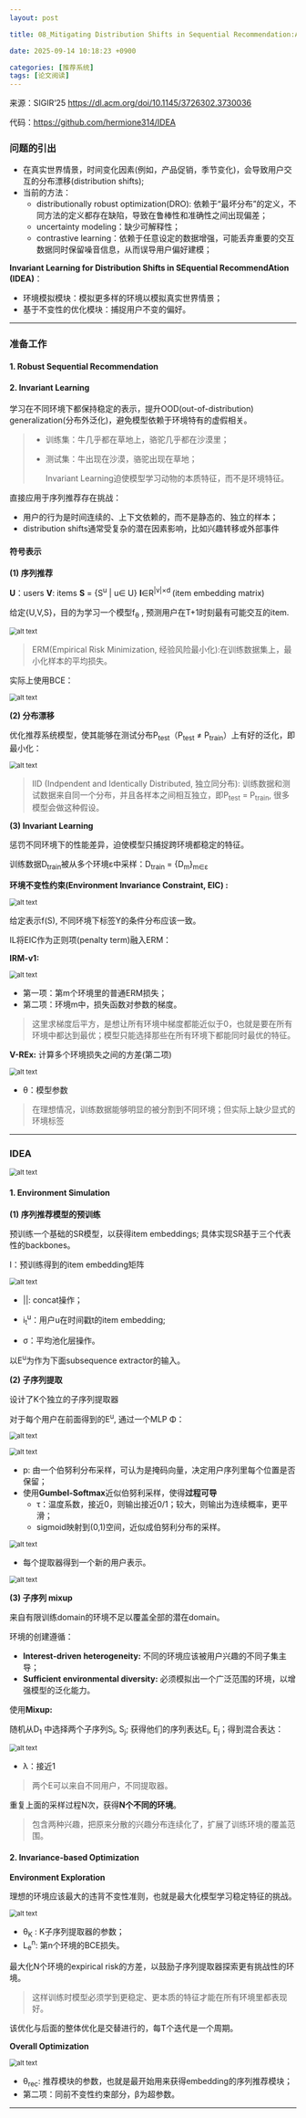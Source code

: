 ```yaml
---
layout: post

title: 08_Mitigating Distribution Shifts in Sequential Recommendation:An Invariance Perspective

date: 2025-09-14 10:18:23 +0900

categories: [推荐系统]
tags: [论文阅读]
---
```


来源：SIGIR‘25 https://dl.acm.org/doi/10.1145/3726302.3730036

代码：https://github.com/hermione314/IDEA

### 问题的引出

- 在真实世界情景，时间变化因素(例如，产品促销，季节变化)，会导致用户交互的分布漂移(distribution shifts);
- 当前的方法：
  - distributionally robust optimization(DRO): 依赖于“最坏分布”的定义，不同方法的定义都存在缺陷，导致在鲁棒性和准确性之间出现偏差；
  - uncertainty modeling：缺少可解释性；
  - contrastive learning：依赖于任意设定的数据增强，可能丢弃重要的交互数据同时保留噪音信息，从而误导用户偏好建模；

**Invariant  Learning for Distribution Shifts in SEquential RecommendAtion (IDEA)**：

- 环境模拟模块：模拟更多样的环境以模拟真实世界情景；
- 基于不变性的优化模块：捕捉用户不变的偏好。

****

### 准备工作

#### 1. Robust Sequential Recommendation

#### 2. Invariant Learning

学习在不同环境下都保持稳定的表示，提升OOD(out-of-distribution) generalization(分布外泛化)，避免模型依赖于环境特有的虚假相关。

> - 训练集：牛几乎都在草地上，骆驼几乎都在沙漠里；
>
> - 测试集：牛出现在沙漠，骆驼出现在草地；
>
>   Invariant Learning迫使模型学习动物的本质特征，而不是环境特征。

直接应用于序列推荐存在挑战：

- 用户的行为是时间连续的、上下文依赖的，而不是静态的、独立的样本；
- distribution shifts通常受复杂的潜在因素影响，比如兴趣转移或外部事件

#### 符号表示

**(1) 序列推荐**

**U**：users      **V**:  items     **S** = {S<sup>u</sup> | u∈ U}     **I**∈R<sup>|v|×d </sup>(item embedding matrix)

给定{U,V,S}，目的为学习一个模型f<sub>θ</sub> , 预测用户在T+1时刻最有可能交互的item.

<p>
    <img src="https://hhhi21g.github.io/assets/img/SR/ar08/a0.png" alt="alt text" style="zoom:80%;" />
</p>

> ERM(Empirical Risk Minimization, 经验风险最小化):在训练数据集上，最小化样本的平均损失。

实际上使用BCE：

<p>
    <img src="https://hhhi21g.github.io/assets/img/SR/ar08/a1.png" alt="alt text" style="zoom:80%;" />
</p>

**(2) 分布漂移**

优化推荐系统模型，使其能够在测试分布P<sub>test</sub>（P<sub>test</sub> ≠ P<sub>train</sub>）上有好的泛化，即最小化：

<p>
    <img src="https://hhhi21g.github.io/assets/img/SR/ar08/a2.png" alt="alt text" style="zoom:80%;" />
</p>

> IID (Indpendent and Identically Distributed, 独立同分布): 训练数据和测试数据来自同一个分布，并且各样本之间相互独立，即P<sub>test</sub> = P<sub>train</sub>,  很多模型会做这种假设。

**(3) Invariant Learning**

惩罚不同环境下的性能差异，迫使模型只捕捉跨环境都稳定的特征。

训练数据D<sub>train</sub>被从多个环境ε中采样：D<sub>train</sub> = {D<sub>m</sub>}<sub>m∈ε</sub>

**环境不变性约束(Environment Invariance Constraint, EIC) :**

<p>
    <img src="https://hhhi21g.github.io/assets/img/SR/ar08/a3.png" alt="alt text" style="zoom:80%;" />
</p>

给定表示f(S), 不同环境下标签Y的条件分布应该一致。

IL将EIC作为正则项(penalty term)融入ERM：

**IRM-v1:**

<p>
    <img src="https://hhhi21g.github.io/assets/img/SR/ar08/a4.png" alt="alt text" style="zoom:80%;" />
</p>

- 第一项：第m个环境里的普通ERM损失；
- 第二项：环境m中，损失函数对参数的梯度。

> 这里求梯度后平方，是想让所有环境中梯度都能近似于0，也就是要在所有环境中都达到最优；模型只能选择那些在所有环境下都能同时最优的特征。

**V-REx:** 计算多个环境损失之间的方差(第二项)

<p>
    <img src="https://hhhi21g.github.io/assets/img/SR/ar08/a5.png" alt="alt text" style="zoom:80%;" />
</p>

- θ：模型参数

> 在理想情况，训练数据能够明显的被分割到不同环境；但实际上缺少显式的环境标签

****

### IDEA

<p>
    <img src="https://hhhi21g.github.io/assets/img/SR/ar08/a15.png" alt="alt text" style="zoom:80%;" />
</p>

#### 1. Environment Simulation

**(1) 序列推荐模型的预训练**

预训练一个基础的SR模型，以获得item embeddings; 具体实现SR基于三个代表性的backbones。

I：预训练得到的item embedding矩阵

<p>
    <img src="https://hhhi21g.github.io/assets/img/SR/ar08/a7.png" alt="alt text" style="zoom:80%;" />
</p>

- ||: concat操作；
- i<sub>t</sub><sup>u</sup>：用户u在时间戳t的item embedding;

- σ：平均池化层操作。

以E<sup>u</sup>为作为下面subsequence extractor的输入。

**(2) 子序列提取**

设计了K个独立的子序列提取器

对于每个用户在前面得到的E<sup>u</sup>, 通过一个MLP Φ：

<p>
    <img src="https://hhhi21g.github.io/assets/img/SR/ar08/a8.png" alt="alt text" style="zoom:80%;" />
</p>

<p>
    <img src="https://hhhi21g.github.io/assets/img/SR/ar08/a9.png" alt="alt text" style="zoom:80%;" />
</p>

- p: 由一个伯努利分布采样，可认为是掩码向量，决定用户序列里每个位置是否保留；
- 使用**Gumbel-Softmax**近似伯努利采样，使得**过程可导**
  - τ：温度系数，接近0，则输出接近0/1；较大，则输出为连续概率，更平滑；
  - sigmoid映射到(0,1)空间，近似成伯努利分布的采样。

<p>
    <img src="https://hhhi21g.github.io/assets/img/SR/ar08/a10.png" alt="alt text" style="zoom:80%;" />
</p>

- 每个提取器得到一个新的用户表示。

<p>
    <img src="https://hhhi21g.github.io/assets/img/SR/ar08/a12.png" alt="alt text" style="zoom:80%;" />
</p>

**(3) 子序列 mixup**

来自有限训练domain的环境不足以覆盖全部的潜在domain。

环境的创建遵循：

- **Interest-driven heterogeneity:** 不同的环境应该被用户兴趣的不同子集主导；
- **Sufficient environmental diversity:** 必须模拟出一个广泛范围的环境，以增强模型的泛化能力。

使用**Mixup:**

随机从D<sub>1</sub> 中选择两个子序列S<sub>i</sub>, S<sub>j</sub>; 获得他们的序列表达E<sub>i</sub>, E<sub>j</sub>；得到混合表达：

<p>
    <img src="https://hhhi21g.github.io/assets/img/SR/ar08/a11.png" alt="alt text" style="zoom:80%;" />
</p>

- λ：接近1

> 两个E可以来自不同用户，不同提取器。

重复上面的采样过程N次，获得**N个不同的环境**。

> 包含两种兴趣，把原来分散的兴趣分布连续化了，扩展了训练环境的覆盖范围。

#### 2. Invariance-based Optimization

**Environment Exploration**

理想的环境应该最大的违背不变性准则，也就是最大化模型学习稳定特征的挑战。

<p>
    <img src="https://hhhi21g.github.io/assets/img/SR/ar08/a13.png" alt="alt text" style="zoom:80%;" />
</p>

- θ<sub>K</sub> : K子序列提取器的参数；
- L<sub>e</sub><sup>n</sup>: 第n个环境的BCE损失。

最大化N个环境的expirical risk的方差，以鼓励子序列提取器探索更有挑战性的环境。

> 这样训练时模型必须学到更稳定、更本质的特征才能在所有环境里都表现好。

该优化与后面的整体优化是交替进行的，每T个迭代是一个周期。

**Overall Optimization**

<p>
    <img src="https://hhhi21g.github.io/assets/img/SR/ar08/a14.png" alt="alt text" style="zoom:80%;" />
</p>

- θ<sub>rec</sub>: 推荐模块的参数，也就是最开始用来获得embedding的序列推荐模块；
- 第二项：同前不变性约束部分，β为超参数。

****